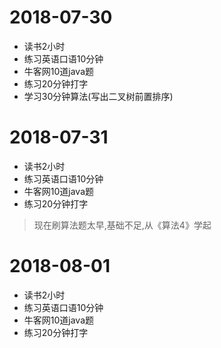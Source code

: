 # 2018-07-30
* 读书2小时
* 练习英语口语10分钟
* 牛客网10道java题
* 练习20分钟打字
* 学习30分钟算法(写出二叉树前置排序)

# 2018-07-31
* 读书2小时
* 练习英语口语10分钟
* 牛客网10道java题
* 练习20分钟打字
>现在刷算法题太早,基础不足,从《算法4》学起

# 2018-08-01
* 读书2小时
* 练习英语口语10分钟
* 牛客网10道java题
* 练习20分钟打字
